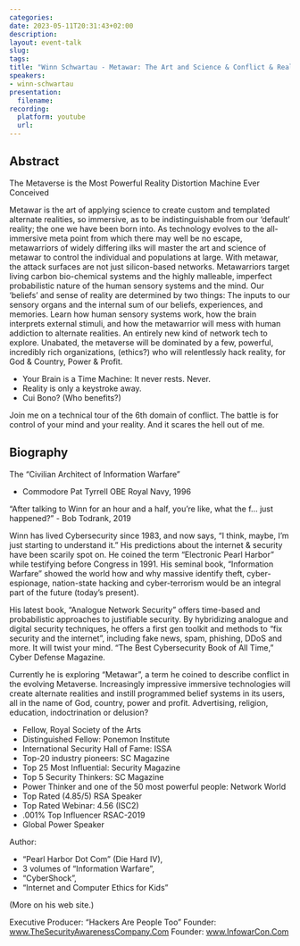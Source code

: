 ```yaml
---
categories:
date: 2023-05-11T20:31:43+02:00
description:
layout: event-talk
slug:
tags:
title: "Winn Schwartau - Metawar: The Art and Science & Conflict & Reality Distortion in the Metaverse"
speakers:
- winn-schwartau
presentation:
  filename:
recording:
  platform: youtube
  url:
---
```


## Abstract

The Metaverse is the Most Powerful Reality Distortion Machine Ever Conceived

Metawar is the art of applying science to create custom and templated alternate realities, so immersive, as to be indistinguishable from our ‘default’ reality; the one we have been born into. As technology evolves to the all-immersive meta point from which there may well be no escape, metawarriors of widely differing ilks will master the art and science of metawar to control the individual and populations at large. With metawar, the attack surfaces are not just silicon-based networks. Metawarriors target living carbon bio-chemical systems and the highly malleable, imperfect probabilistic nature of the human sensory systems and the mind. Our ‘beliefs’ and sense of reality are determined by two things: The inputs to our sensory organs and the internal sum of our beliefs, experiences, and memories. Learn how human sensory systems work, how the brain interprets external stimuli, and how the metawarrior will mess with human addiction to alternate realities. An entirely new kind of network tech to explore. Unabated, the metaverse will be dominated by a few, powerful, incredibly rich organizations, (ethics?) who will relentlessly hack reality, for God & Country, Power & Profit.

* Your Brain is a Time Machine: It never rests. Never.
* Reality is only a keystroke away.
* Cui Bono? (Who benefits?)

Join me on a technical tour of the 6th domain of conflict. The battle is for control of your mind and your reality. And it scares the hell out of me.

## Biography

The “Civilian Architect of Information Warfare”

- Commodore Pat Tyrrell OBE Royal Navy, 1996

“After talking to Winn for an hour and a half, you’re like, what the f... just happened?” - Bob Todrank, 2019

Winn has lived Cybersecurity since 1983, and now says, “I think, maybe, I’m just starting to understand it.” His predictions about the internet & security have been scarily spot on. He coined the term “Electronic Pearl Harbor” while testifying before Congress in 1991. His seminal book, “Information Warfare” showed the world how and why massive identify theft, cyber-espionage, nation-state hacking and cyber-terrorism would be an integral part of the future (today’s present).

His latest book, “Analogue Network Security” offers time-based and probabilistic approaches to justifiable security. By hybridizing analogue and digital security techniques, he offers a first gen toolkit and methods to “fix security and the internet”, including fake news, spam, phishing, DDoS and more. It will twist your mind. “The Best Cybersecurity Book of All Time,” Cyber Defense Magazine.

Currently he is exploring “Metawar”, a term he coined to describe conflict in the evolving Metaverse. Increasingly impressive immersive technologies will create alternate realities and instill programmed belief systems in its users, all in the name of God, country, power and profit. Advertising, religion, education, indoctrination or delusion?

* Fellow, Royal Society of the Arts
* Distinguished Fellow: Ponemon Institute
* International Security Hall of Fame: ISSA
* Top-20 industry pioneers: SC Magazine
* Top 25 Most Influential: Security Magazine
* Top 5 Security Thinkers: SC Magazine
* Power Thinker and one of the 50 most powerful people: Network World
* Top Rated (4.85/5) RSA Speaker
* Top Rated Webinar: 4.56 (ISC2)
* .001% Top Influencer RSAC-2019
* Global Power Speaker

Author: 

* “Pearl Harbor Dot Com” (Die Hard IV),
* 3 volumes of “Information Warfare”, 
* “CyberShock”,
* “Internet and Computer Ethics for Kids”

(More on his web site.)

Executive Producer: “Hackers Are People Too” 
Founder: www.TheSecurityAwarenessCompany.Com
Founder: www.InfowarCon.Com
